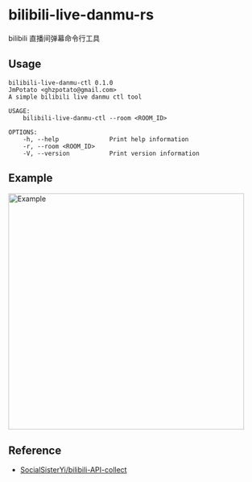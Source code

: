 # bilibili-live-danmu-rs

bilibili 直播间弹幕命令行工具

## Usage

```shell
bilibili-live-danmu-ctl 0.1.0
JmPotato <ghzpotato@gmail.com>
A simple bilibili live danmu ctl tool

USAGE:
    bilibili-live-danmu-ctl --room <ROOM_ID>

OPTIONS:
    -h, --help              Print help information
    -r, --room <ROOM_ID>
    -V, --version           Print version information
```

## Example

<img width="468" alt="Example" src="https://user-images.githubusercontent.com/1446531/188175857-5d2f7067-2c9e-4a3a-98ce-2e314a6c0a65.png">

## Reference

- [SocialSisterYi/bilibili-API-collect](https://github.com/SocialSisterYi/bilibili-API-collect)
